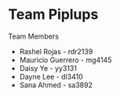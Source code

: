 # Team Piplups
Team Members 
- Rashel Rojas - rdr2139
- Mauricio Guerrero - mg4145
- Daisy Ye - yy3131
- Dayne Lee - dl3410
- Sana Ahmed - sa3892
